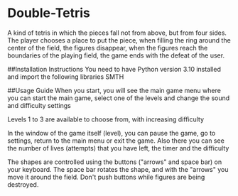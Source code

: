 # Double-Tetris
A kind of tetris in which the pieces fall not from above, but from four sides. 
The player chooses a place to put the piece, when filling the ring around the center of the field, the figures disappear, 
when the figures reach the boundaries of the playing field, the game ends with the defeat of the user.

##Installation Instructions
You need to have Python version 3.10 installed and import the following libraries SMTH

##Usage Guide
When you start, you will see the main game menu where you can start the main game, 
select one of the levels and change the sound and difficulty settings

Levels 1 to 3 are available to choose from, with increasing difficulty

In the window of the game itself (level), you can pause the game, go to settings, return to the main menu or exit the game. 
Also there you can see the number of lives (attempts) that you have left, the timer and the difficulty

The shapes are controlled using the buttons ("arrows" and space bar) on your keyboard. 
The space bar rotates the shape, and with the "arrows" you move it around the field. Don't push buttons while figures are being destroyed.